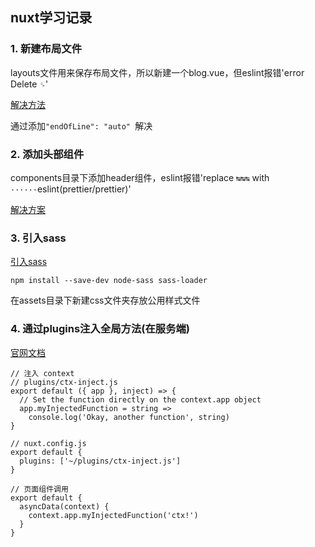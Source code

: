 ## nuxt学习记录

### 1. 新建布局文件
layouts文件用来保存布局文件，所以新建一个blog.vue，但eslint报错'error  Delete `␍`'

[解决方法](https://juejin.im/post/5e4f8a98e51d4527143e45e6)

通过添加`"endOfLine": "auto" `解决

### 2. 添加头部组件
components目录下添加header组件，eslint报错'replace `↹↹↹` with `······`eslint(prettier/prettier)'

[解决方案](http://gwiki.cn/2019/04/%E5%9C%A8tab%E5%A4%84%E7%90%86%E8%BF%99%E4%BB%B6%E4%BA%8B%E4%B8%8A,-%E5%8F%AA%E8%83%BD%E8%AF%B4vscode%E7%9C%9F%E5%82%BB)

### 3. 引入sass
[引入sass](https://zh.nuxtjs.org/api/configuration-css/)

`npm install --save-dev node-sass sass-loader`

在assets目录下新建css文件夹存放公用样式文件

### 4. 通过plugins注入全局方法(在服务端)
[官网文档](https://zh.nuxtjs.org/guide/plugins#%E4%BD%BF%E7%94%A8-vue-%E6%8F%92%E4%BB%B6)

```
// 注入 context
// plugins/ctx-inject.js
export default ({ app }, inject) => {
  // Set the function directly on the context.app object
  app.myInjectedFunction = string =>
    console.log('Okay, another function', string)
}

// nuxt.config.js
export default {
  plugins: ['~/plugins/ctx-inject.js']
}

// 页面组件调用
export default {
  asyncData(context) {
    context.app.myInjectedFunction('ctx!')
  }
}
```
